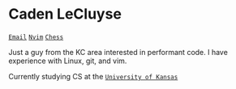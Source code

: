 # Caden LeCluyse

[`Email`](mailto:lecluyse20@gmail.com 'Send an email')
[`Nvim`](https://github.com/lecluyse2000/nvim)
[`Chess`](https://www.chess.com/member/cadenlecluyse)


Just a guy from the KC area interested in performant code. I have experience with Linux, git, and vim.

Currently studying CS at the [`University of Kansas`](https://ku.edu/)    
